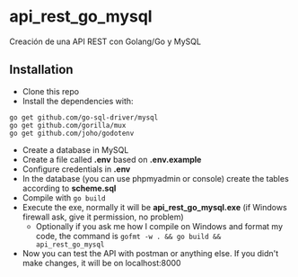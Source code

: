 # api_rest_go_mysql
 Creación de una API REST con Golang/Go y MySQL

## Installation
* Clone this repo
* Install the dependencies with:
```
go get github.com/go-sql-driver/mysql
go get github.com/gorilla/mux
go get github.com/joho/godotenv
```
* Create a database in MySQL
* Create a file called **.env** based on **.env.example**
* Configure credentials in **.env**
* In the database (you can use phpmyadmin or console) create
the tables according to **scheme.sql**
* Compile with `go build`
* Execute the exe, normally it will be **api_rest_go_mysql.exe** 
(if Windows firewall ask, give it permission, no problem)
    * Optionally if you ask me how I compile on Windows and format my code,
the command is `gofmt -w . && go build && api_rest_go_mysql`
* Now you can test the API with postman or anything else. 
If you didn't make changes, it will be on
localhost:8000

